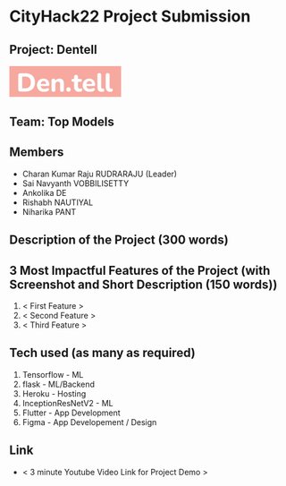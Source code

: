 # CityHack22 Project Submission
## Project: Dentell
<img src="./dentell_logo.jpeg" width="200" alt="project_logo"/>

## Team: Top Models
## Members
- Charan Kumar Raju RUDRARAJU (Leader)
- Sai Navyanth VOBBILISETTY
- Ankolika DE
- Rishabh NAUTIYAL
- Niharika PANT

## Description of the Project (300 words)


## 3 Most Impactful Features of the Project (with Screenshot and Short Description (150 words))
1. < First Feature > 
2. < Second Feature >
3. < Third Feature >

## Tech used (as many as required)
1. Tensorflow - ML
2. flask - ML/Backend
3. Heroku - Hosting
4. InceptionResNetV2 - ML 
5. Flutter - App Development
6. Figma - App Developement / Design

## Link
- < 3 minute Youtube Video Link for Project Demo >
